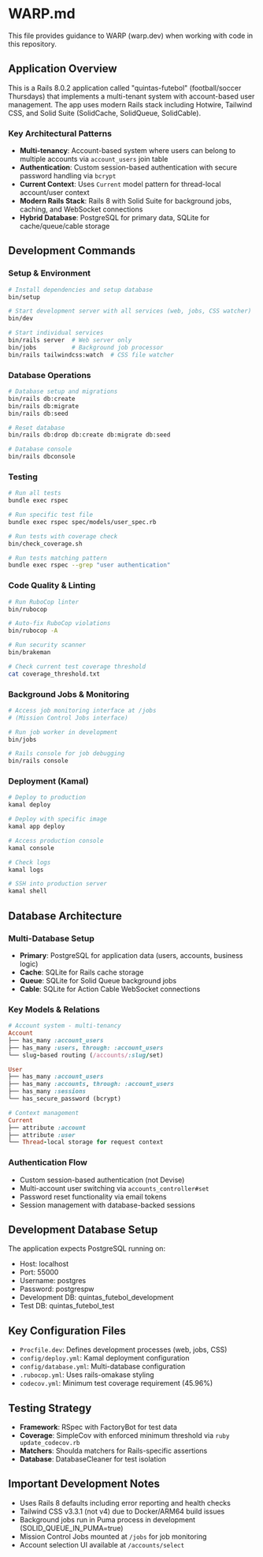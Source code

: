 # WARP.md

This file provides guidance to WARP (warp.dev) when working with code in this repository.

## Application Overview

This is a Rails 8.0.2 application called "quintas-futebol" (football/soccer Thursdays) that implements a multi-tenant system with account-based user management. The app uses modern Rails stack including Hotwire, Tailwind CSS, and Solid Suite (SolidCache, SolidQueue, SolidCable).

### Key Architectural Patterns

- **Multi-tenancy**: Account-based system where users can belong to multiple accounts via `account_users` join table
- **Authentication**: Custom session-based authentication with secure password handling via `bcrypt`
- **Current Context**: Uses `Current` model pattern for thread-local account/user context
- **Modern Rails Stack**: Rails 8 with Solid Suite for background jobs, caching, and WebSocket connections
- **Hybrid Database**: PostgreSQL for primary data, SQLite for cache/queue/cable storage

## Development Commands

### Setup & Environment
```bash
# Install dependencies and setup database
bin/setup

# Start development server with all services (web, jobs, CSS watcher)
bin/dev

# Start individual services
bin/rails server  # Web server only
bin/jobs          # Background job processor
bin/rails tailwindcss:watch  # CSS file watcher
```

### Database Operations
```bash
# Database setup and migrations
bin/rails db:create
bin/rails db:migrate
bin/rails db:seed

# Reset database
bin/rails db:drop db:create db:migrate db:seed

# Database console
bin/rails dbconsole
```

### Testing
```bash
# Run all tests
bundle exec rspec

# Run specific test file
bundle exec rspec spec/models/user_spec.rb

# Run tests with coverage check
bin/check_coverage.sh

# Run tests matching pattern
bundle exec rspec --grep "user authentication"
```

### Code Quality & Linting
```bash
# Run RuboCop linter
bin/rubocop

# Auto-fix RuboCop violations
bin/rubocop -A

# Run security scanner
bin/brakeman

# Check current test coverage threshold
cat coverage_threshold.txt
```

### Background Jobs & Monitoring
```bash
# Access job monitoring interface at /jobs
# (Mission Control Jobs interface)

# Run job worker in development
bin/jobs

# Rails console for job debugging
bin/rails console
```

### Deployment (Kamal)
```bash
# Deploy to production
kamal deploy

# Deploy with specific image
kamal app deploy

# Access production console
kamal console

# Check logs
kamal logs

# SSH into production server
kamal shell
```

## Database Architecture

### Multi-Database Setup
- **Primary**: PostgreSQL for application data (users, accounts, business logic)
- **Cache**: SQLite for Rails cache storage
- **Queue**: SQLite for Solid Queue background jobs
- **Cable**: SQLite for Action Cable WebSocket connections

### Key Models & Relations
```ruby
# Account system - multi-tenancy
Account
├── has_many :account_users
├── has_many :users, through: :account_users
└── slug-based routing (/accounts/:slug/set)

User
├── has_many :account_users
├── has_many :accounts, through: :account_users
├── has_many :sessions
└── has_secure_password (bcrypt)

# Context management
Current
├── attribute :account
├── attribute :user
└── Thread-local storage for request context
```

### Authentication Flow
- Custom session-based authentication (not Devise)
- Multi-account user switching via `accounts_controller#set`
- Password reset functionality via email tokens
- Session management with database-backed sessions

## Development Database Setup

The application expects PostgreSQL running on:
- Host: localhost
- Port: 55000
- Username: postgres  
- Password: postgrespw
- Development DB: quintas_futebol_development
- Test DB: quintas_futebol_test

## Key Configuration Files

- `Procfile.dev`: Defines development processes (web, jobs, CSS)
- `config/deploy.yml`: Kamal deployment configuration
- `config/database.yml`: Multi-database configuration
- `.rubocop.yml`: Uses rails-omakase styling
- `codecov.yml`: Minimum test coverage requirement (45.96%)

## Testing Strategy

- **Framework**: RSpec with FactoryBot for test data
- **Coverage**: SimpleCov with enforced minimum threshold via `ruby update_codecov.rb`
- **Matchers**: Shoulda matchers for Rails-specific assertions
- **Database**: DatabaseCleaner for test isolation

## Important Development Notes

- Uses Rails 8 defaults including error reporting and health checks
- Tailwind CSS v3.3.1 (not v4) due to Docker/ARM64 build issues
- Background jobs run in Puma process in development (SOLID_QUEUE_IN_PUMA=true)
- Mission Control Jobs mounted at `/jobs` for job monitoring
- Account selection UI available at `/accounts/select`
